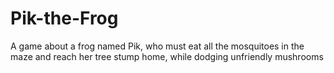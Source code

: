 # Pik-the-Frog
A game about a frog named Pik, who must eat all the mosquitoes in the maze and reach her tree stump home, while dodging unfriendly mushrooms
